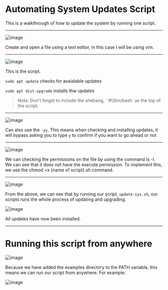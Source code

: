# Automating System Updates Script

 This is a walkthrough of how to update the system by running one script.
 
 ---
 
![image](https://user-images.githubusercontent.com/107522496/197344596-9a731fdc-32af-47ec-895e-ecaca1a6fd0c.png)

 Create and open a file using a text editor, in this case I will be using vim.
 
 ---
 
![image](https://user-images.githubusercontent.com/107522496/197344187-a99e0cf7-3911-48ff-840a-2fae10cedd13.png)

 This is the script.
 
 `sudo apt update` checks for avaialable updates
 
 `sudo apt dist-upgrade` installs thw updates
 
 > Note: Don't forget to include the shebang, ``#!/bin/bash` as the top of the script.  

---

![image](https://user-images.githubusercontent.com/107522496/197344227-dc2f08b9-bc20-4a01-8c08-773d0e66426a.png)

Can also use the `-yy`. This means when checking and installing updates, it will bypass asking you to type `y` to confirm if you want to go ahead or not 

---

![image](https://user-images.githubusercontent.com/107522496/197344348-e1cef23d-9dcd-4540-a42f-e8f6bbe61945.png)

We can checking the permissions on the file by using the command ls -l. 
We can see that it does not have the execute permission. To implement this, we use the chmod =x {name of script}.sh command.

---

![image](https://user-images.githubusercontent.com/107522496/197344486-190c2533-105b-430f-9561-6741b3722292.png)

From the above, we can see that by running our script, `update-sys.sh`, our scripts runs the whole process of updating and upgrading.

![image](https://user-images.githubusercontent.com/107522496/197344540-6bd98a60-2112-4ba7-a1f3-d5cf8acd1df4.png)

All updates have now been installed.

---

# Running this script from anywhere 

![image](https://user-images.githubusercontent.com/107522496/197344964-61c6ea97-1ee3-4dfe-9928-42d10119b2fa.png)

Because we have added the examples directory to the PATH variable, this means we can run our script from anywhere. For example: 

![image](https://user-images.githubusercontent.com/107522496/197345035-e18f9c73-3d8a-440a-b56f-08d0fc2fc744.png)












